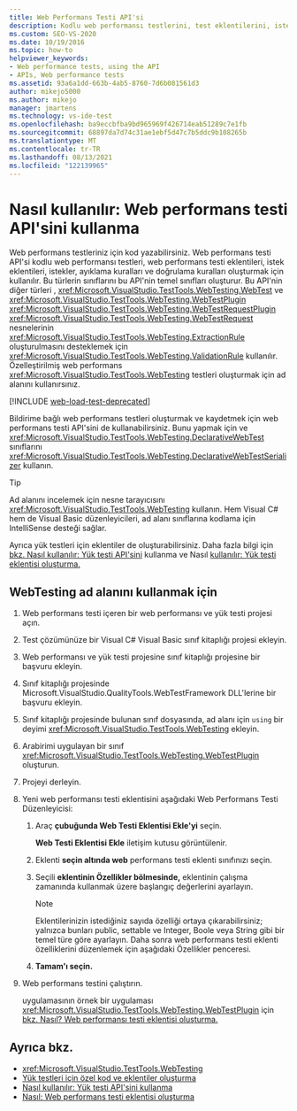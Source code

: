 ```yaml
---
title: Web Performans Testi API'si
description: Kodlu web performansı testlerini, test eklentilerini, istek eklentilerini, istekleri ve ayıklama/doğrulama kurallarını destekleyen web performans testi API'si hakkında bilgi edinin.
ms.custom: SEO-VS-2020
ms.date: 10/19/2016
ms.topic: how-to
helpviewer_keywords:
- Web performance tests, using the API
- APIs, Web performance tests
ms.assetid: 93a6a1dd-663b-4ab5-8760-7d6b081561d3
author: mikejo5000
ms.author: mikejo
manager: jmartens
ms.technology: vs-ide-test
ms.openlocfilehash: ba9eccbfba9bd965969f426714eab51289c7e1fb
ms.sourcegitcommit: 68897da7d74c31ae1ebf5d47c7b5ddc9b108265b
ms.translationtype: MT
ms.contentlocale: tr-TR
ms.lasthandoff: 08/13/2021
ms.locfileid: "122139965"
---
```

# <a name="how-to-use-the-web-performance-test-api"></a>Nasıl kullanılır: Web performans testi API'sini kullanma

Web performans testleriniz için kod yazabilirsiniz. Web performans testi API'si kodlu web performansı testleri, web performans testi eklentileri, istek eklentileri, istekler, ayıklama kuralları ve doğrulama kuralları oluşturmak için kullanılır. Bu türlerin sınıflarını bu API'nin temel sınıfları oluşturur. Bu API'nin diğer türleri , <xref:Microsoft.VisualStudio.TestTools.WebTesting.WebTest> ve <xref:Microsoft.VisualStudio.TestTools.WebTesting.WebTestPlugin> <xref:Microsoft.VisualStudio.TestTools.WebTesting.WebTestRequestPlugin> <xref:Microsoft.VisualStudio.TestTools.WebTesting.WebTestRequest> nesnelerinin <xref:Microsoft.VisualStudio.TestTools.WebTesting.ExtractionRule> oluşturulmasını desteklemek için <xref:Microsoft.VisualStudio.TestTools.WebTesting.ValidationRule> kullanılır. Özelleştirilmiş web performans <xref:Microsoft.VisualStudio.TestTools.WebTesting> testleri oluşturmak için ad alanını kullanırsınız.

[!INCLUDE [web-load-test-deprecated](includes/web-load-test-deprecated.md)]

Bildirime bağlı web performans testleri oluşturmak ve kaydetmek için web performans testi API'sini de kullanabilirsiniz. Bunu yapmak için ve <xref:Microsoft.VisualStudio.TestTools.WebTesting.DeclarativeWebTest> sınıflarını <xref:Microsoft.VisualStudio.TestTools.WebTesting.DeclarativeWebTestSerializer> kullanın.

> [!TIP]
> Ad alanını incelemek için nesne tarayıcısını <xref:Microsoft.VisualStudio.TestTools.WebTesting> kullanın. Hem Visual C# hem de Visual Basic düzenleyicileri, ad alanı sınıflarına kodlama için IntelliSense desteği sağlar.

Ayrıca yük testleri için eklentiler de oluşturabilirsiniz. Daha fazla bilgi için [bkz. Nasıl kullanılır: Yük testi API'sini](../test/how-to-use-the-load-test-api.md) kullanma ve Nasıl [kullanılır: Yük testi eklentisi oluşturma.](../test/how-to-create-a-load-test-plug-in.md)

## <a name="to-use-the-webtesting-namespace"></a>WebTesting ad alanını kullanmak için

1. Web performans testi içeren bir web performansı ve yük testi projesi açın.

2. Test çözümünüze bir Visual C# Visual Basic sınıf kitaplığı projesi ekleyin.

3. Web performansı ve yük testi projesine sınıf kitaplığı projesine bir başvuru ekleyin.

4. Sınıf kitaplığı projesinde Microsoft.VisualStudio.QualityTools.WebTestFramework DLL'lerine bir başvuru ekleyin.

5. Sınıf kitaplığı projesinde bulunan sınıf dosyasında, ad alanı için `using` bir deyimi <xref:Microsoft.VisualStudio.TestTools.WebTesting> ekleyin.

6. Arabirimi uygulayan bir sınıf <xref:Microsoft.VisualStudio.TestTools.WebTesting.WebTestPlugin> oluşturun.

7. Projeyi derleyin.

8. Yeni web performansı testi eklentisini aşağıdaki Web Performans Testi Düzenleyicisi:

    1. Araç **çubuğunda Web Testi Eklentisi Ekle'yi** seçin.

         **Web Testi Eklentisi Ekle** iletişim kutusu görüntülenir.

    2. Eklenti **seçin altında web** performans testi eklenti sınıfınızı seçin.

    3. Seçili **eklentinin Özellikler bölmesinde,** eklentinin çalışma zamanında kullanmak üzere başlangıç değerlerini ayarlayın.

        > [!NOTE]
        > Eklentilerinizin istediğiniz sayıda özelliği ortaya çıkarabilirsiniz; yalnızca bunları public, settable ve Integer, Boole veya String gibi bir temel türe göre ayarlayın. Daha sonra web performans testi eklenti özelliklerini düzenlemek için aşağıdaki Özellikler penceresi.

    4. **Tamam'ı seçin.**

9. Web performans testini çalıştırın.

     uygulamasının örnek bir uygulaması <xref:Microsoft.VisualStudio.TestTools.WebTesting.WebTestPlugin> için [bkz. Nasıl? Web performansı testi eklentisi oluşturma.](../test/how-to-create-a-web-performance-test-plug-in.md)

## <a name="see-also"></a>Ayrıca bkz.

- <xref:Microsoft.VisualStudio.TestTools.WebTesting>
- [Yük testleri için özel kod ve eklentiler oluşturma](../test/create-custom-code-and-plug-ins-for-load-tests.md)
- [Nasıl kullanılır: Yük testi API'sini kullanma](../test/how-to-use-the-load-test-api.md)
- [Nasıl: Web performans testi eklentisi oluşturma](../test/how-to-create-a-web-performance-test-plug-in.md)
